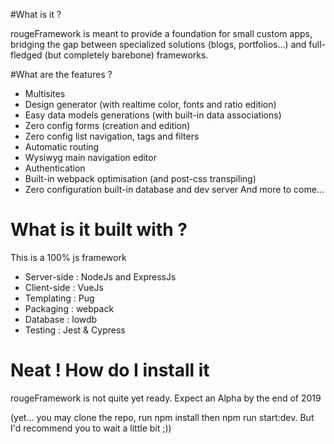 #What is it ?

rougeFramework is meant to provide a foundation for small custom apps, bridging the gap between specialized solutions (blogs, portfolios…) and full-fledged (but completely barebone) frameworks.

#What are the features ?

-   Multisites
-   Design generator (with realtime color, fonts and ratio edition)
-   Easy data models generations (with built-in data associations)
-   Zero config forms (creation and edition)
-   Zero config list navigation, tags and filters
-   Automatic routing
-   Wysiwyg main navigation editor
-   Authentication
-   Built-in webpack optimisation (and post-css transpiling)
-   Zero configuration built-in database and dev server
    And more to come…

# What is it built with ?

This is a 100% js framework

-   Server-side : NodeJs and ExpressJs
-   Client-side : VueJs
-   Templating : Pug
-   Packaging : webpack
-   Database : lowdb
-   Testing : Jest & Cypress

# Neat ! How do I install it

rougeFramework is not quite yet ready. Expect an Alpha by the end of 2019

(yet… you may clone the repo, run npm install then npm run start:dev. But I'd recommend you to wait a little bit ;))
